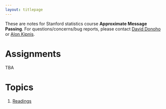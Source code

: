 ```yaml
---
layout: titlepage
---
```


These are notes for Stanford statistics course **Approximate Message Passing**. For questions/concerns/bug reports, please contact [David Donoho](https://profiles.stanford.edu/david-donoho) or [Alon Kipnis](http://web.stanford.edu/~kipnisal/).

# [](#hw)Assignments
TBA

# [](#topics)Topics

1.  [Readings](readings)


